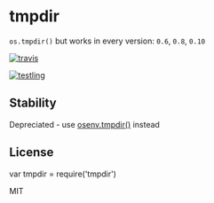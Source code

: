 # tmpdir

`os.tmpdir()` but works in every version: `0.6`, `0.8`, `0.10`

[![travis](https://travis-ci.org/dominictarr/tmpdir.png?branch=master)
](https://travis-ci.org/dominictarr/tmpdir)

[![testling](http://ci.testling.com/dominictarr/tmpdir.png)
](http://ci.testling.com/dominictarr/tmpdir)

## Stability

Depreciated - use [osenv.tmpdir()](https://github.com/isaacs/osenv) instead

## License

var tmpdir = require('tmpdir')

MIT
